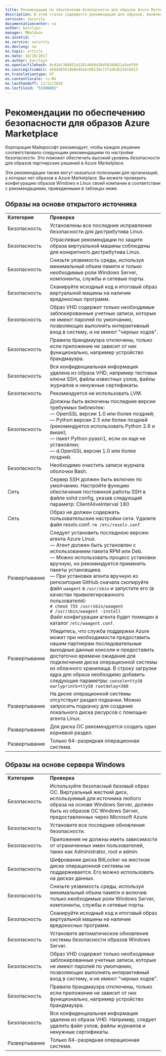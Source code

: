 ```yaml
---
title: Рекомендации по обеспечению безопасности для образов Azure Marketplace | Документация Майкрософт
description: В этой статье содержатся рекомендации для образов, включенных в Marketplace.
services: security
documentationcenter: na
author: barclayn
manager: MBaldwin
ms.assetid: ''
ms.service: security
ms.devlang: na
ms.topic: article
ms.date: 10/18/2017
ms.author: barclayn
ms.openlocfilehash: 9c02dc386852a32814669d38df6260822a5e4f99
ms.sourcegitcommit: eb9dd01614b8e95ebc06139c72fa563b25dc6d13
ms.translationtype: HT
ms.contentlocale: ru-RU
ms.lasthandoff: 12/12/2018
ms.locfileid: "53308802"
---
```

# <a name="security-recommendations-for-azure-marketplace-images"></a>Рекомендации по обеспечению безопасности для образов Azure Marketplace

Корпорация Майкрософт рекомендует, чтобы каждое решение соответствовало следующим рекомендациям по настройке безопасности. Это поможет обеспечить высокий уровень безопасности для образов партнерских решений в Azure Marketplace.

Эти рекомендации также могут оказаться полезными для организаций, у которых нет образов в Azure Marketplace. Вы можете проверить конфигурацию образов Windows и Linux своей компании в соответствии с рекомендациями, приведенными в таблицах ниже.

## <a name="open-source-based-images"></a>Образы на основе открытого источника

|||
|--------------------------------------------------------------|----------------------------------------------------------------------------------------------------------------------------------------------------------------------------------------------------------------------------------------------------------------------------------------|
| **Категория**                                                 | **Проверка**                                                                                                                                                                                                                                                                              |
| Безопасность                                                     | Установлены все последние исправления безопасности для дистрибутива Linux.                                                                                                                                                                                                              |
| Безопасность                                                     | Отраслевые рекомендации по защите образа виртуальной машины соблюдены для конкретного дистрибутива Linux.                                                                                                                                                                                     |
| Безопасность                                                     | Снизьте уязвимость среды, используя минимальный объем памяти и только необходимые роли Windows Server, компоненты, службы и сетевые порты.                                                                                                                                               |
| Безопасность                                                     | Сканируйте исходный код и итоговый образ виртуальной машины на наличие вредоносных программ.                                                                                                                                                                                                                                   |
| Безопасность                                                     | Образ VHD содержит только необходимые заблокированные учетные записи, которые не имеют паролей по умолчанию, позволяющих выполнять интерактивный вход в систему, и не имеют "черных ходов".                                                                                                                                           |
| Безопасность                                                     | Правила брандмауэра отключены, только если приложение не зависит от них функционально, например устройство брандмауэра.                                                                                                                                                                             |
| Безопасность                                                     | Вся конфиденциальная информация удалена из образа VHD, например тестовые ключи SSH, файлы известных узлов, файлы журналов и ненужные сертификаты.                                                                                                                                       |
| Безопасность                                                     | Рекомендуется не использовать LVM.                                                                                                                                                                                                                                            |
| Безопасность                                                     | Должны быть включены последние версии требуемых библиотек: </br> — OpenSSL версии 1.0 или более поздней; </br> — Python версии 2.5 или более поздней (рекомендуется использовать Python 2.6 и выше); </br> — пакет Python pyasn1, если он еще не установлен; </br> — d.OpenSSL версии 1.0 или более поздней.                                                                |
| Безопасность                                                     | Необходимо очистить записи журнала оболочки Bash.                                                                                                                                                                                                                                             |
| Сеть                                                   | Сервер SSH должен быть включен по умолчанию. Настройте функцию обеспечения постоянной работы SSH в файле sshd config, указав следующий параметр: ClientAliveInterval 180                                                                                                                                                        |
| Сеть                                                   | Образ не должен содержать пользовательские настройки сети. Удалите файл resolv.conf: `rm /etc/resolv.conf`                                                                                                                                                                                |
| Развертывание                                                   | Следует установить последнюю версию агента Azure Linux. </br> — Агент должен быть установлен с использованием пакета RPM или Deb.  </br> — Можно использовать процесс установки вручную, но рекомендуется применять пакеты установщика. </br> — При установке агента вручную из репозитория GitHub сначала скопируйте файл `waagent` в `/usr/sbin` и запустите его (в качестве привилегированного пользователя): </br>`# chmod 755 /usr/sbin/waagent` </br>`# /usr/sbin/waagent -install` </br>Файл конфигурации агента будет помещен в каталог `/etc/waagent.conf`.    |
| Развертывание                                                   | Убедитесь, что служба поддержки Azure может при необходимости предоставить нашим партнерам последовательные выходные данные консоли и предоставить достаточно времени ожидания для подключения диска операционной системы из облачного хранилища. В строку загрузки ядра для образа необходимо добавить следующие параметры: `console=ttyS0 earlyprintk=ttyS0 rootdelay=300` |
| Развертывание                                                   | На диске операционной системы отсутствует раздел подкачки. Можно запросить подкачку для создания локального диска ресурсов с помощью агента Linux.         |
| Развертывание                                                   | Для диска ОС рекомендуется создать один корневой раздел.      |
| Развертывание                                                   | Только 64-разрядная операционная система.                                                                                                                                                                                                                                                          |

## <a name="windows-server-based-images"></a>Образы на основе сервера Windows

|||
|-------------| -------------------------|
| **Категория**                                                     | **Проверка**                                                                                                                                                                |
| Безопасность                                                         | Используйте безопасный базовый образ ОС. Виртуальный жесткий диск, используемый для источника любого образа на основе Windows Server, должен быть из образов ОС Windows Server, предоставленных через Microsoft Azure. |
| Безопасность                                                         | Установите все последние обновления безопасности.                                                                                                                                     |
| Безопасность                                                         | Приложения не должны иметь зависимости от ограниченных имен пользователей, таких как Administrator, root и admin.                                                                |
| Безопасность                                                         | Шифрование диска BitLocker на жестком диске операционной системы не поддерживается. Его можно использовать на дисках данных.                                                            |
| Безопасность                                                         | Снизьте уязвимость среды, используя минимальный объем памяти и включив только необходимые роли Windows Server, компоненты, службы и сетевые порты.                         |
| Безопасность                                                         | Сканируйте исходный код и итоговый образ виртуальной машины на наличие вредоносных программ.                                                                                                                     |
| Безопасность                                                         | Установите автоматическое обновление системы безопасности образов Windows Server.                                                                                                                |
| Безопасность                                                         | Образ VHD содержит только необходимые заблокированные учетные записи, которые не имеют паролей по умолчанию, позволяющих выполнять интерактивный вход в систему, и не имеют "черных ходов".                             |
| Безопасность                                                         | Правила брандмауэра отключены, только если приложение не зависит от них функционально, например устройство брандмауэра.                                                               |
| Безопасность                                                         | Вся конфиденциальная информация удалена из образа VHD. Например, следует удалить файл узлов, файлы журналов и ненужные сертификаты.                                              |
| Развертывание                                                       | Только 64-разрядная операционная система.                            |
